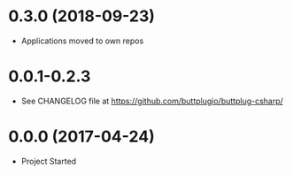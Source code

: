 # 0.3.0 (2018-09-23)

- Applications moved to own repos

# 0.0.1-0.2.3

- See CHANGELOG file at https://github.com/buttplugio/buttplug-csharp/

# 0.0.0 (2017-04-24)

- Project Started
